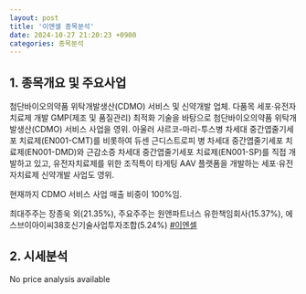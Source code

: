 ```yaml
---
layout: post
title: '이엔셀 종목분석'
date: 2024-10-27 21:20:23 +0900
categories: 종목분석
---
```


## 1. 종목개요 및 주요사업

첨단바이오의약품 위탁개발생산(CDMO) 서비스 및 신약개발 업체. 다품목 세포·유전자치료제 개발 GMP(제조 및 품질관리) 최적화 기술을 바탕으로 첨단바이오의약품 위탁개발생산(CDMO) 서비스 사업을 영위. 아울러 샤르코-마리-투스병 차세대 중간엽줄기세포 치료제(EN001-CMT)를 비롯하여 듀센 근디스트로피 병 차세대 중간엽줄기세포 치료제(EN001-DMD)와 근감소증 차세대 중간엽줄기세포 치료제(EN001-SP)를 직접 개발하고 있고, 유전자치료제를 위한 조직특이 타게팅 AAV 플랫폼을 개발하는 세포·유전자치료제 신약개발 사업도 영위.

현재까지 CDMO 서비스 사업 매출 비중이 100%임.

최대주주는 장종욱 외(21.35%), 주요주주는 원앤파트너스 유한책임회사(15.37%), 에스브이아이씨38호신기술사업투자조합(5.24%) 
[#이엔셀](#)

## 2. 시세분석

No price analysis available
